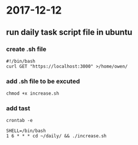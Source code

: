 # 2017-12-12

## run daily task script file in ubuntu

### create .sh file
```
#!/bin/bash
curl GET "https://localhost:3000" >/home/owen/
```

### add .sh file to be excuted
```
chmod +x increase.sh
```

### add tast
```
crontab -e

SHELL=/bin/bash
1 6 * * * cd ~/daily/ && ./increase.sh
```
